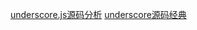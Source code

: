 


[underscore.js源码分析](http://www.html-js.com/article/Underscorejs-source-code-analysis-of-underscorejs-source-code-analysis%203031)
[underscore源码经典](https://yalishizhude.github.io/tags/underscore/)